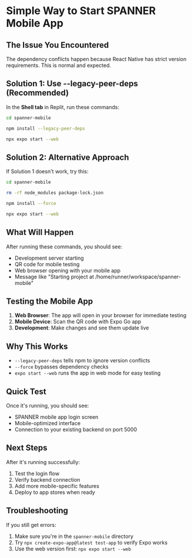 # Simple Way to Start SPANNER Mobile App

## The Issue You Encountered
The dependency conflicts happen because React Native has strict version requirements. This is normal and expected.

## Solution 1: Use --legacy-peer-deps (Recommended)

In the **Shell tab** in Replit, run these commands:

```bash
cd spanner-mobile
```

```bash
npm install --legacy-peer-deps
```

```bash
npx expo start --web
```

## Solution 2: Alternative Approach

If Solution 1 doesn't work, try this:

```bash
cd spanner-mobile
```

```bash
rm -rf node_modules package-lock.json
```

```bash
npm install --force
```

```bash
npx expo start --web
```

## What Will Happen

After running these commands, you should see:
- Development server starting
- QR code for mobile testing
- Web browser opening with your mobile app
- Message like "Starting project at /home/runner/workspace/spanner-mobile"

## Testing the Mobile App

1. **Web Browser**: The app will open in your browser for immediate testing
2. **Mobile Device**: Scan the QR code with Expo Go app
3. **Development**: Make changes and see them update live

## Why This Works

- `--legacy-peer-deps` tells npm to ignore version conflicts
- `--force` bypasses dependency checks
- `expo start --web` runs the app in web mode for easy testing

## Quick Test

Once it's running, you should see:
- SPANNER mobile app login screen
- Mobile-optimized interface
- Connection to your existing backend on port 5000

## Next Steps

After it's running successfully:
1. Test the login flow
2. Verify backend connection
3. Add more mobile-specific features
4. Deploy to app stores when ready

## Troubleshooting

If you still get errors:
1. Make sure you're in the `spanner-mobile` directory
2. Try `npx create-expo-app@latest test-app` to verify Expo works
3. Use the web version first: `npx expo start --web`